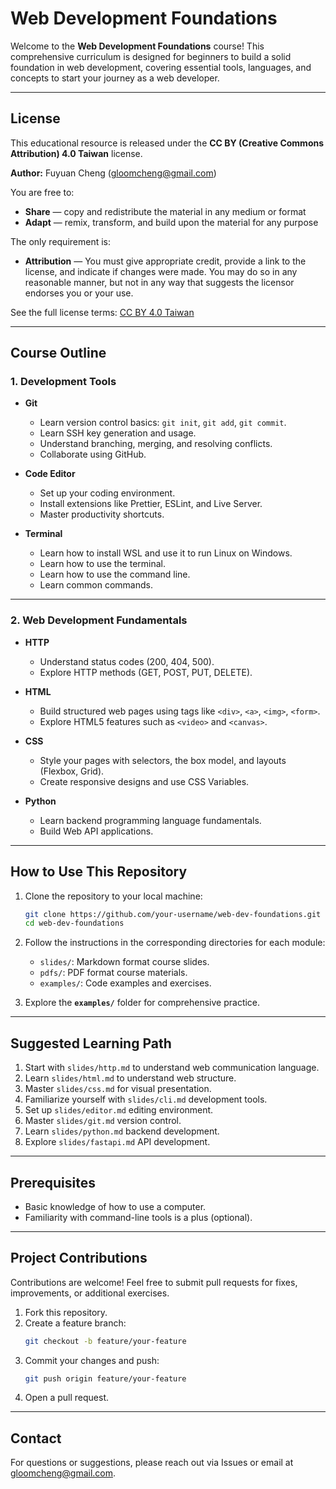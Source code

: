 # Web Development Foundations

Welcome to the **Web Development Foundations** course! This comprehensive curriculum is designed for beginners to build a solid foundation in web development, covering essential tools, languages, and concepts to start your journey as a web developer.

---

## License

This educational resource is released under the **CC BY (Creative Commons Attribution) 4.0 Taiwan** license.

**Author:** Fuyuan Cheng (gloomcheng@gmail.com)

You are free to:
- **Share** — copy and redistribute the material in any medium or format
- **Adapt** — remix, transform, and build upon the material for any purpose

The only requirement is:
- **Attribution** — You must give appropriate credit, provide a link to the license, and indicate if changes were made. You may do so in any reasonable manner, but not in any way that suggests the licensor endorses you or your use.

See the full license terms: [CC BY 4.0 Taiwan](https://creativecommons.org/licenses/by/4.0/deed.zh-hant)

---

## **Course Outline**

### **1. Development Tools**
- **Git**
  - Learn version control basics: `git init`, `git add`, `git commit`.
  - Learn SSH key generation and usage.
  - Understand branching, merging, and resolving conflicts.
  - Collaborate using GitHub.

- **Code Editor**
  - Set up your coding environment.
  - Install extensions like Prettier, ESLint, and Live Server.
  - Master productivity shortcuts.

- **Terminal**
  - Learn how to install WSL and use it to run Linux on Windows.
  - Learn how to use the terminal.
  - Learn how to use the command line.
  - Learn common commands.

---

### **2. Web Development Fundamentals**
- **HTTP**
  - Understand status codes (200, 404, 500).
  - Explore HTTP methods (GET, POST, PUT, DELETE).

- **HTML**
  - Build structured web pages using tags like `<div>`, `<a>`, `<img>`, `<form>`.
  - Explore HTML5 features such as `<video>` and `<canvas>`.

- **CSS**
  - Style your pages with selectors, the box model, and layouts (Flexbox, Grid).
  - Create responsive designs and use CSS Variables.

- **Python**
  - Learn backend programming language fundamentals.
  - Build Web API applications.

---

## **How to Use This Repository**

1. Clone the repository to your local machine:
   ```bash
   git clone https://github.com/your-username/web-dev-foundations.git
   cd web-dev-foundations
   ```

2. Follow the instructions in the corresponding directories for each module:
   - `slides/`: Markdown format course slides.
   - `pdfs/`: PDF format course materials.
   - `examples/`: Code examples and exercises.

3. Explore the **`examples/`** folder for comprehensive practice.

---

## **Suggested Learning Path**
1. Start with `slides/http.md` to understand web communication language.
2. Learn `slides/html.md` to understand web structure.
3. Master `slides/css.md` for visual presentation.
4. Familiarize yourself with `slides/cli.md` development tools.
5. Set up `slides/editor.md` editing environment.
6. Master `slides/git.md` version control.
7. Learn `slides/python.md` backend development.
8. Explore `slides/fastapi.md` API development.

---

## **Prerequisites**
- Basic knowledge of how to use a computer.
- Familiarity with command-line tools is a plus (optional).

---

## **Project Contributions**
Contributions are welcome! Feel free to submit pull requests for fixes, improvements, or additional exercises.

1. Fork this repository.
2. Create a feature branch:
   ```bash
   git checkout -b feature/your-feature
   ```
3. Commit your changes and push:
   ```bash
   git push origin feature/your-feature
   ```
4. Open a pull request.

---

## **Contact**
For questions or suggestions, please reach out via Issues or email at [gloomcheng@gmail.com](mailto:gloomcheng@gmail.com).
